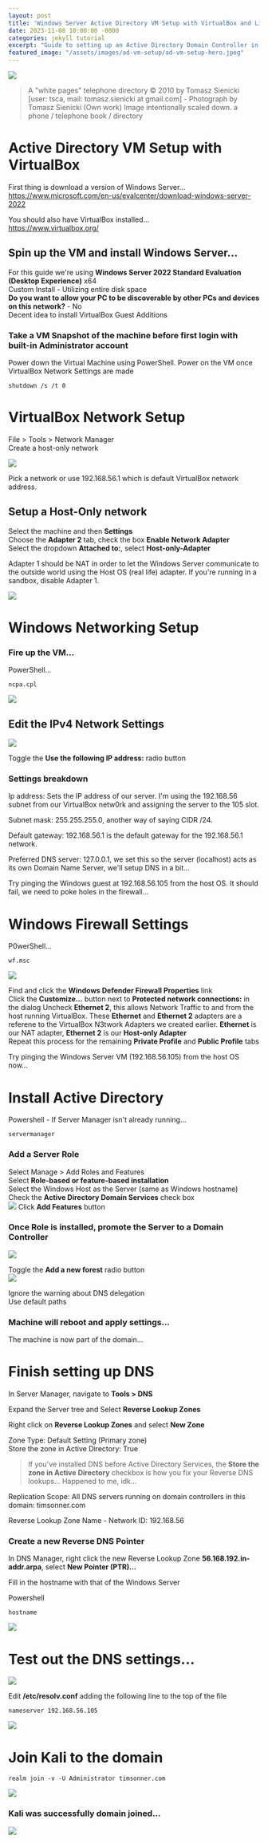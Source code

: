 ```yaml
---
layout: post
title: 'Windows Server Active Directory VM Setup with VirtualBox and Linux'
date: 2023-11-08 10:00:00 -0000
categories: jekyll tutorial
excerpt: "Guide to setting up an Active Directory Domain Controller in VirtualBox using Kali"
featured_image: "/assets/images/ad-vm-setup/ad-vm-setup-hero.jpeg"
---
```


![](/assets/images/ad-vm-setup/ad-vm-setup-hero.jpeg)  

> A "white pages" telephone directory
© 2010 by Tomasz Sienicki [user: tsca, mail: tomasz.sienicki at gmail.com] - Photograph by Tomasz Sienicki (Own work) Image intentionally scaled down.
a phone / telephone book / directory  

# Active Directory VM Setup with VirtualBox  
First thing is download a version of Windows Server...  
https://www.microsoft.com/en-us/evalcenter/download-windows-server-2022  

You should also have VirtualBox installed...  
https://www.virtualbox.org/  

## Spin up the VM and install Windows Server... 
For this guide we're using **Windows Server 2022 Standard Evaluation (Desktop Experience)** x64  
Custom Install - Utilizing entire disk space  
**Do you want to allow your PC to be discoverable by other PCs and devices on this network?** - No  
Decent idea to install VirtualBox Guest Additions    

### Take a VM Snapshot of the machine before first login with built-in **Administrator** account  
Power down the Virtual Machine using PowerShell. Power on the VM once VirtualBox Network Settings are made      
```  
shutdown /s /t 0
```  
 
# VirtualBox Network Setup  

File > Tools > Network Manager  
Create a host-only network     

![](/assets/images/ad-vm-setup/ad-vm-setup-vbox-network.png)  

Pick a network or use 192.168.56.1 which is default VirtualBox network address.  

## Setup a Host-Only network  
Select the machine and then **Settings**  
Choose the **Adapter 2** tab, check the box **Enable Network Adapter**  
Select the dropdown **Attached to:**, select **Host-only-Adapter**  

Adapter 1 should be NAT in order to let the Windows Server communicate to the outside world using the Host OS (real life) adapter. If you're running in a sandbox, disable Adapter 1.  

![](/assets/images/ad-vm-setup/ad-vm-setup-vbox-network-2.png)  

# Windows Networking Setup  
### Fire up the VM... 

PowerShell...  
```  
ncpa.cpl
```  
![](/assets/images/ad-vm-setup/ad-vm-setup-win-network.png)  

## Edit the IPv4 Network Settings  
![](/assets/images/ad-vm-setup/ad-vm-setup-win-network-2.png) 

Toggle the **Use the following IP address:** radio button  

### Settings breakdown  
Ip address: Sets the IP address of our server. I'm using the 192.168.56 subnet from our VirtualBox netw0rk and assigning the server to the 105 slot.  

Subnet mask: 255.255.255.0, another way of saying CIDR /24.  

Default gateway: 192.168.56.1 is the default gateway for the 192.168.56.1 network.  

Preferred DNS server: 127.0.0.1, we set this so the server (localhost) acts as its own Domain Name Server, we'll setup DNS in a bit...  

Try pinging the Windows guest at 192.168.56.105 from the host OS. It should fail, we need to poke holes in the firewall...

# Windows Firewall Settings  

P0werShell...    
```  
wf.msc
```  

![](/assets/images/ad-vm-setup/ad-win-vm-setup-win-firewall.png)  

Find and click the **Windows Defender Firewall Properties** link  
Click the **Customize...** button next to **Protected network connections:** in the dialog
Uncheck **Ethernet 2**, this allows Network Traffic to and from the host running VirtualBox. These **Ethernet** and **Ethernet 2** adapters are a referene to the VirtualBox N3twork Adapters we created earlier. **Ethernet** is our NAT adapter, **Ethernet 2** is our **Host-only Adapter**      
Repeat this process for the remaining **Private Profile** and **Public Profile** tabs  

Try pinging the Windows Server VM (192.168.56.105) from the host OS now...  

# Install Active Directory  
Powershell - If Server Manager isn't already running...  
```  
servermanager
```  

### Add a Server Role  

Select Manage > Add Roles and Features  
Select **Role-based or feature-based installation**  
Select the Windows Host as the Server (same as Windows hostname)  
Check the **Active Directory Domain Services** check box  
![](/assets/images/ad-vm-setup/ad-win-vm-setup-add-role.png)
Click **Add Features** button  
### Once Role is installed, promote the Server to a Domain Controller  

![](/assets/images/ad-vm-setup/ad-vm-setup-win-promote-dc.png)  

Toggle the **Add a new forest** radio button  
![](/assets/images/ad-vm-setup/ad-vm-win-setup-add-forest.png)

Ignore the warning about DNS delegation  
Use default paths  

### Machine will reboot and apply settings...  
The machine is now part of the domain...  

# Finish setting up DNS  
In Server Manager, navigate to **Tools > DNS**  

Expand the Server tree and Select **Reverse Lookup Zones**  

Right click on **Reverse Lookup Zones** and select **New Zone**  

Zone Type: Default Setting (Primary zone)  
Store the zone in Active Directory: True  

> If you've installed DNS before Active Directory Services, the **Store the zone in Active Directory** checkbox is how you fix your Reverse DNS lookups... Happened to me, idk...

Replication Scope: All DNS servers running on domain controllers in this domain: timsonner.com

Reverse Lookup Zone Name - Network ID: 192.168.56  

### Create a new Reverse DNS Pointer  
In DNS Manager, right click the new Reverse Lookup Zone **56.168.192.in-addr.arpa**, select **New Pointer (PTR)...**  

Fill in the hostname with that of the Windows Server  

Powershell  
```  
hostname
```  

![](/assets/images/ad-vm-setup/ad-vm-win-dns-reverse-ptr.png)  

# Test out the DNS settings...  
![](/assets/images/ad-vm-setup/ad-vm-win-dns-test.png)

Edit **/etc/resolv.conf** adding the following line to the top of the file  

```  
nameserver 192.168.56.105
```  

![](/assets/images/ad-vm-setup/ad-vm-setup-linux-nslookup.png)  

# Join Kali to the domain  
```  
realm join -v -U Administrator timsonner.com
```  
![](/assets/images/ad-vm-setup/ad-vm-setup-linux-realm-join.png)  

### Kali was successfully domain joined...  

![](/assets/images/ad-vm-setup/ad-vm-setup-users-and-computers.png)  


